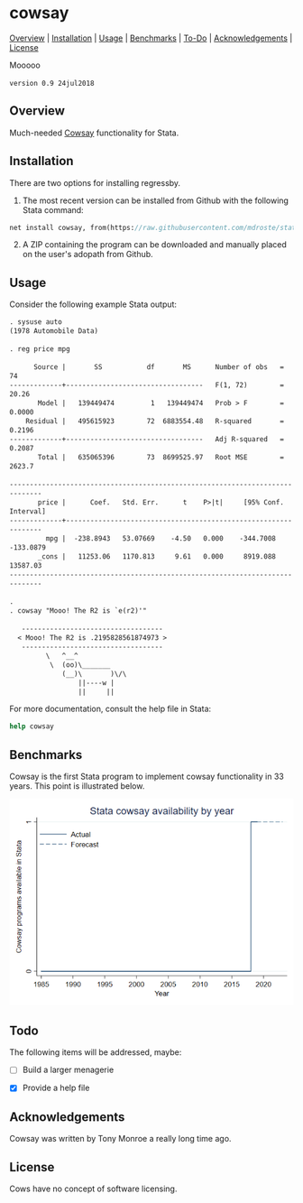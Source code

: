 
cowsay
=================================

[Overview](#overview)
| [Installation](#installation)
| [Usage](#usage)
| [Benchmarks](#benchmarks)
| [To-Do](#todo)
| [Acknowledgements](#acknowledgements)
| [License](#license)

Mooooo

`version 0.9 24jul2018`


Overview
---------------------------------

Much-needed [Cowsay](https://en.wikipedia.org/wiki/Cowsay) functionality for Stata.



Installation
---------------------------------

There are two options for installing regressby.

1. The most recent version can be installed from Github with the following Stata command:

```stata
net install cowsay, from(https://raw.githubusercontent.com/mdroste/stata-cowsay/master/)
```

2. A ZIP containing the program can be downloaded and manually placed on the user's adopath from Github.


Usage
---------------------------------

Consider the following example Stata output:

```
. sysuse auto
(1978 Automobile Data)

. reg price mpg

      Source |       SS           df       MS      Number of obs   =        74
-------------+----------------------------------   F(1, 72)        =     20.26
       Model |   139449474         1   139449474   Prob > F        =    0.0000
    Residual |   495615923        72  6883554.48   R-squared       =    0.2196
-------------+----------------------------------   Adj R-squared   =    0.2087
       Total |   635065396        73  8699525.97   Root MSE        =    2623.7

------------------------------------------------------------------------------
       price |      Coef.   Std. Err.      t    P>|t|     [95% Conf. Interval]
-------------+----------------------------------------------------------------
         mpg |  -238.8943   53.07669    -4.50   0.000    -344.7008   -133.0879
       _cons |   11253.06   1170.813     9.61   0.000     8919.088    13587.03
------------------------------------------------------------------------------

. 
. cowsay "Mooo! The R2 is `e(r2)'"
 
   -----------------------------------
  < Mooo! The R2 is .2195828561874973 >
   -----------------------------------
         \   ^__^
          \  (oo)\_______
             (__)\       )\/\
                 ||----w |
                 ||     ||

```

For more documentation, consult the help file in Stata:
```stata
help cowsay
```


Benchmarks
---------------------------------

Cowsay is the first Stata program to implement cowsay functionality in 33 years. This point is illustrated below.

![cowsay benchmark](benchmarks/benchmark_cowsay.png "cowsay benchmark")
  

Todo
---------------------------------

The following items will be addressed, maybe:

- [ ] Build a larger menagerie
- [x] Provide a help file


Acknowledgements
---------------------------------

Cowsay was written by Tony Monroe a really long time ago.


License
---------------------------------

Cows have no concept of software licensing.

